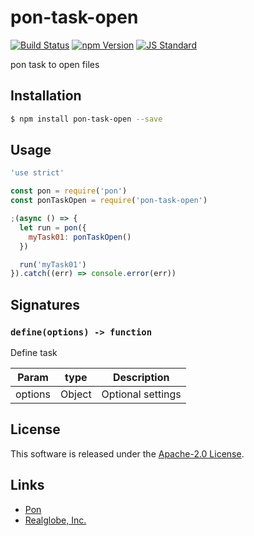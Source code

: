 pon-task-open
==========

<!---
This file is generated by ape-tmpl. Do not update manually.
--->

<!-- Badge Start -->
<a name="badges"></a>

[![Build Status][bd_travis_shield_url]][bd_travis_url]
[![npm Version][bd_npm_shield_url]][bd_npm_url]
[![JS Standard][bd_standard_shield_url]][bd_standard_url]

[bd_repo_url]: https://github.com/realglobe-Inc/pon-task-open
[bd_travis_url]: http://travis-ci.org/realglobe-Inc/pon-task-open
[bd_travis_shield_url]: http://img.shields.io/travis/realglobe-Inc/pon-task-open.svg?style=flat
[bd_travis_com_url]: http://travis-ci.com/realglobe-Inc/pon-task-open
[bd_travis_com_shield_url]: https://api.travis-ci.com/realglobe-Inc/pon-task-open.svg?token=
[bd_license_url]: https://github.com/realglobe-Inc/pon-task-open/blob/master/LICENSE
[bd_codeclimate_url]: http://codeclimate.com/github/realglobe-Inc/pon-task-open
[bd_codeclimate_shield_url]: http://img.shields.io/codeclimate/github/realglobe-Inc/pon-task-open.svg?style=flat
[bd_codeclimate_coverage_shield_url]: http://img.shields.io/codeclimate/coverage/github/realglobe-Inc/pon-task-open.svg?style=flat
[bd_gemnasium_url]: https://gemnasium.com/realglobe-Inc/pon-task-open
[bd_gemnasium_shield_url]: https://gemnasium.com/realglobe-Inc/pon-task-open.svg
[bd_npm_url]: http://www.npmjs.org/package/pon-task-open
[bd_npm_shield_url]: http://img.shields.io/npm/v/pon-task-open.svg?style=flat
[bd_standard_url]: http://standardjs.com/
[bd_standard_shield_url]: https://img.shields.io/badge/code%20style-standard-brightgreen.svg

<!-- Badge End -->


<!-- Description Start -->
<a name="description"></a>

pon task to open files

<!-- Description End -->


<!-- Overview Start -->
<a name="overview"></a>



<!-- Overview End -->


<!-- Sections Start -->
<a name="sections"></a>

<!-- Section from "doc/guides/01.Installation.md.hbs" Start -->

<a name="section-doc-guides-01-installation-md"></a>

Installation
-----

```bash
$ npm install pon-task-open --save
```


<!-- Section from "doc/guides/01.Installation.md.hbs" End -->

<!-- Section from "doc/guides/02.Usage.md.hbs" Start -->

<a name="section-doc-guides-02-usage-md"></a>

Usage
---------

```javascript
'use strict'

const pon = require('pon')
const ponTaskOpen = require('pon-task-open')

;(async () => {
  let run = pon({
    myTask01: ponTaskOpen()
  })

  run('myTask01')
}).catch((err) => console.error(err))

```


<!-- Section from "doc/guides/02.Usage.md.hbs" End -->

<!-- Section from "doc/guides/03.Signature.md.hbs" Start -->

<a name="section-doc-guides-03-signature-md"></a>

Signatures
---------


### `define(options) -> function`

Define task

| Param | type | Description |
| ---- | --- | ----------- |
| options | Object |  Optional settings |



<!-- Section from "doc/guides/03.Signature.md.hbs" End -->


<!-- Sections Start -->


<!-- LICENSE Start -->
<a name="license"></a>

License
-------
This software is released under the [Apache-2.0 License](https://github.com/realglobe-Inc/pon-task-open/blob/master/LICENSE).

<!-- LICENSE End -->


<!-- Links Start -->
<a name="links"></a>

Links
------

+ [Pon][pon_url]
+ [Realglobe, Inc.][realglobe,_inc__url]

[pon_url]: https://github.com/realglobe-Inc/pon
[realglobe,_inc__url]: http://realglobe.jp

<!-- Links End -->
